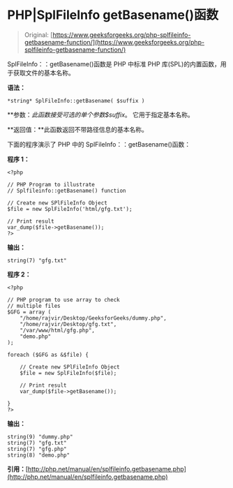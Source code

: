 # PHP|SplFileInfo getBasename()函数

> Original: [https://www.geeksforgeeks.org/php-splfileinfo-getbasename-function/](https://www.geeksforgeeks.org/php-splfileinfo-getbasename-function/)

SplFileInfo：：getBasename()函数是 PHP 中标准 PHP 库(SPL)的内置函数，用于获取文件的基本名称。

**语法：**

```
*string* SplFileInfo::getBasename( $suffix )
```

**参数：**此函数接受可选的单个参数*$suffix*。 它用于指定基本名称。

**返回值：**此函数返回不带路径信息的基本名称。

下面的程序演示了 PHP 中的 SplFileInfo：：getBasename()函数：

**程序 1：**

```
<?php

// PHP Program to illustrate 
// Splfileinfo::getBasename() function

// Create new SPlFileInfo Object
$file = new SplFileInfo('html/gfg.txt');

// Print result
var_dump($file->getBasename());
?>
```

**输出：**

```
string(7) "gfg.txt"

```

**程序 2：**

```
<?php

// PHP program to use array to check
// multiple files
$GFG = array (
    "/home/rajvir/Desktop/GeeksforGeeks/dummy.php",
    "/home/rajvir/Desktop/gfg.txt",
    "/var/www/html/gfg.php",
    "demo.php"
);

foreach ($GFG as &$file) {

    // Create new SPlFileInfo Object
    $file = new SplFileInfo($file);

    // Print result
    var_dump($file->getBasename());

}
?>
```

**输出：**

```
string(9) "dummy.php"
string(7) "gfg.txt"
string(7) "gfg.php"
string(8) "demo.php"

```

**引用：**[http://php.net/manual/en/splfileinfo.getbasename.php](http://php.net/manual/en/splfileinfo.getbasename.php)
